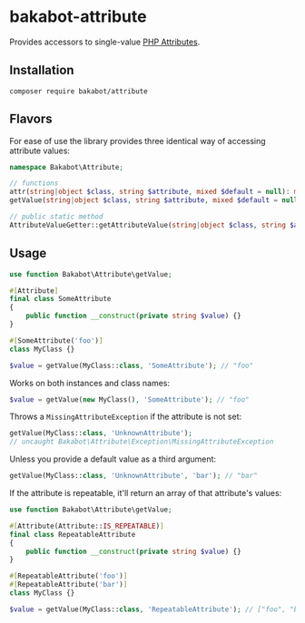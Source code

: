 # bakabot-attribute
Provides accessors to single-value [PHP Attributes](https://www.php.net/manual/en/language.attributes.overview.php).

## Installation
`composer require bakabot/attribute`

## Flavors
For ease of use the library provides three identical way of accessing attribute values:

```php
namespace Bakabot\Attribute;

// functions
attr(string|object $class, string $attribute, mixed $default = null): mixed;
getValue(string|object $class, string $attribute, mixed $default = null): mixed;

// public static method
AttributeValueGetter::getAttributeValue(string|object $class, string $attribute, mixed $default = null): mixed;
```

## Usage
```php
use function Bakabot\Attribute\getValue;

#[Attribute]
final class SomeAttribute
{
    public function __construct(private string $value) {}
}

#[SomeAttribute('foo')]
class MyClass {}

$value = getValue(MyClass::class, 'SomeAttribute'); // "foo"
```

Works on both instances and class names:

```php
$value = getValue(new MyClass(), 'SomeAttribute'); // "foo"
```

Throws a `MissingAttributeException` if the attribute is not set:

```php
getValue(MyClass::class, 'UnknownAttribute');
// uncaught Bakabot\Attribute\Exception\MissingAttributeException
```

Unless you provide a default value as a third argument:

```php
getValue(MyClass::class, 'UnknownAttribute', 'bar'); // "bar"
```

If the attribute is repeatable, it'll return an array of that attribute's values:

```php
use function Bakabot\Attribute\getValue;

#[Attribute(Attribute::IS_REPEATABLE)]
final class RepeatableAttribute
{
    public function __construct(private string $value) {}
}

#[RepeatableAttribute('foo')]
#[RepeatableAttribute('bar')]
class MyClass {}

$value = getValue(MyClass::class, 'RepeatableAttribute'); // ["foo", "bar"]
```
